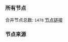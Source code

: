 ### 所有节点
合并节点总数: `1478`
[节点链接](https://raw.githubusercontent.com/rzhy1/11/master/sub/sub_merge_base64.txt)

### 节点来源